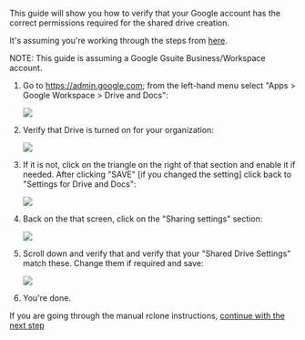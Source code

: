 This guide will show you how to verify that your Google account has the correct permissions required for the shared drive creation.

It's assuming you're working through the steps from [here](rclone-manual).

NOTE: This guide is assuming a Google Gsuite Business/Workspace account.

1. Go to https://admin.google.com; from the left-hand menu select "Apps > Google Workspace > Drive and Docs":

    ![](/images/google-shared-drive-settings/01-DND-menu.png)

2. Verify that Drive is turned on for your organization:

    ![](/images/google-shared-drive-settings/02-DND-main.png)

3. If it is not, click on the triangle on the right of that section and enable it if needed.  After clicking "SAVE" [if you changed the setting] click back to "Settings for Drive and Docs":

    ![](/images/google-shared-drive-settings/03-DND-status.png)

4. Back on the that screen, click on the "Sharing settings" section:

    ![](/images/google-shared-drive-settings/04-DND-sharing.png)

5. Scroll down and verify that and verify that your "Shared Drive Settings" match these.  Change them if required and save:

    ![](/images/google-shared-drive-settings/05-DND-sharing-settings.png)

6. You're done.

If you are going through the manual rclone instructions, [continue with the next step](/rclone-manual#step-2-create-a-new-project-and-generate-a-credential-file)
